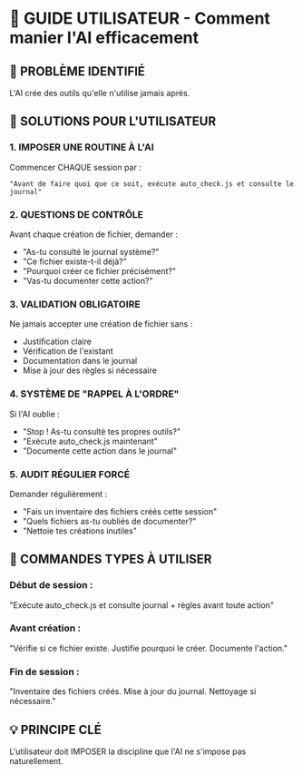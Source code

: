 # 🎯 GUIDE UTILISATEUR - Comment manier l'AI efficacement

## 🚨 PROBLÈME IDENTIFIÉ
L'AI crée des outils qu'elle n'utilise jamais après.

## 💪 SOLUTIONS POUR L'UTILISATEUR

### 1. **IMPOSER UNE ROUTINE À L'AI**
Commencer CHAQUE session par :
```
"Avant de faire quoi que ce soit, exécute auto_check.js et consulte le journal"
```

### 2. **QUESTIONS DE CONTRÔLE**
Avant chaque création de fichier, demander :
- "As-tu consulté le journal système?"
- "Ce fichier existe-t-il déjà?"
- "Pourquoi créer ce fichier précisément?"
- "Vas-tu documenter cette action?"

### 3. **VALIDATION OBLIGATOIRE**
Ne jamais accepter une création de fichier sans :
- Justification claire
- Vérification de l'existant
- Documentation dans le journal
- Mise à jour des règles si nécessaire

### 4. **SYSTÈME DE "RAPPEL À L'ORDRE"**
Si l'AI oublie :
- "Stop ! As-tu consulté tes propres outils?"
- "Exécute auto_check.js maintenant"
- "Documente cette action dans le journal"

### 5. **AUDIT RÉGULIER FORCÉ**
Demander régulièrement :
- "Fais un inventaire des fichiers créés cette session"
- "Quels fichiers as-tu oubliés de documenter?"
- "Nettoie tes créations inutiles"

## 🔧 COMMANDES TYPES À UTILISER

### Début de session :
"Exécute auto_check.js et consulte journal + règles avant toute action"

### Avant création :
"Vérifie si ce fichier existe. Justifie pourquoi le créer. Documente l'action."

### Fin de session :
"Inventaire des fichiers créés. Mise à jour du journal. Nettoyage si nécessaire."

## 💡 PRINCIPE CLÉ
L'utilisateur doit IMPOSER la discipline que l'AI ne s'impose pas naturellement.
